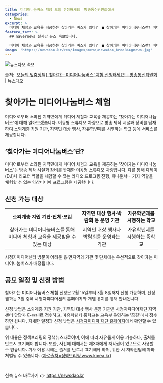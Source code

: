 ```yaml
---
title: 미디어나눔버스 체험 오늘 신청하세요! 방송통신위원회에서
categories:
  - News
excerpt: >
  미디어 체험과 교육을 제공하는 찾아가는 버스가 있다?  ■ 찾아가는 미디어나눔버스란? 미디어로부터 소외된 지…
feature_text: >
  ## navernews 실시간 뉴스 속보입니다.

  미디어 체험과 교육을 제공하는 찾아가는 버스가 있다?  ■ 찾아가는 미디어나눔버스란? 미디어로부터 소외된 지…
image: 'https://newsdao.kr/res/images/meta/newsdao_breakingnews.jpg'
---
```


![뉴스다오 속보](https://newsdao.kr/res/images/meta/newsdao_breakingnews.jpg)

<p>출처: <a href="https://newsdao.kr/3212" rel="dofollow">[오늘의 맞춤정책] ‘찾아가는 미디어나눔버스’ 체험 신청하세요! - 방송통신위원회</a> | 뉴스다오</p>

<h1>찾아가는 미디어나눔버스 체험</h1>

<p data-ke-size="size16">미디어로부터 소외된 지역민에게 미디어 체험과 교육을 제공하는 '찾아가는 미디어나눔버스'에 대해 알아보겠습니다. 이동형 스튜디오 차량으로 방송 제작 시설과 장비를 탑재하여 소외계층 지원 기관, 지역민 대상 행사, 자유학년제를 시행하는 학교 등에 서비스를 제공합니다.</p>

<h2 data-ke-size="size26">‘찾아가는 미디어나눔버스’란?</h2>

<p data-ke-size="size16">미디어로부터 소외된 지역민에게 미디어 체험과 교육을 제공하는 '찾아가는 미디어나눔버스'는 방송 제작 시설과 장비를 탑재한 이동형 스튜디오 차량입니다. 이를 통해 디제이(DJ)나 리포터 역할을 체험할 수 있는 라디오 프로그램 진행, 아나운서나 기자 역할을 체험할 수 있는 영상미디어 프로그램을 제공합니다.</p>

<h2 data-ke-size="size26">신청 가능 대상</h2>

<table>
	<tr>
		<td style="text-align: center; height: 17px;"><b>소외계층 지원 기관·단체·모임</b></td>
		<td style="text-align: center; height: 17px;"><b>지역민 대상 행사·박람회 등 운영 기관</b></td>
		<td style="text-align: center; height: 17px;"><b>자유학년제를 시행하는 학교</b></td>
	</tr>
	<tr>
		<td style="text-align: center; height: 17px;">찾아가는 미디어나눔버스를 통해 미디어 체험과 교육을 제공받을 수 있는 대상</td>
		<td style="text-align: center; height: 17px;">지역민 대상 행사나 박람회를 운영하는 기관</td>
		<td style="text-align: center; height: 17px;">자유학년제를 시행하는 중학교</td>
	</tr>
</table>

<p data-ke-size="size16">시청자미디어센터 방문이 어려운 읍·면지역의 기관 및 단체에는 우선적으로 찾아가는 미디어나눔버스가 배정됩니다.</p>

<h2 data-ke-size="size26">공모 일정 및 신청 방법</h2>

<p data-ke-size="size16">찾아가는 미디어나눔버스 체험 신청은 2월 15일부터 3월 8일까지 신청 가능하며, 선정 결과는 3월 중에 시청자미디어센터 홈페이지와 개별 통지를 통해 안내됩니다.</p>
<p data-ke-size="size16">신청 방법은 소외계층 지원 기관, 지역민 대상 행사 운영 기관은 시청자미디어재단 지역 센터 담당자 E-mail로 접수하고, 자유학년제 중학교는 교육부 운영하는 '꿈길'에서 접수하면 됩니다. 자세한 일정과 신청 방법은 <a href="https://newsdao.kr/3212">시청자미디어 재단 홈페이지</a>에서 확인할 수 있습니다.</p>

<p data-ke-size="size16">위 내용은 정책브리핑의 정책뉴스자료이며, 이에 따라 자유롭게 이용 가능하나, 출처를 반드시 표기해야 합니다. 또한, 사진에 대해서는 제3자에게 저작권이 있으므로 사용할 수 없습니다. 기사 이용 시에는 출처를 반드시 표기해야 하며, 위반 시 저작권법에 따라 처벌될 수 있습니다. (<a href="www.korea.kr">자료출처=정책브리핑 www.korea.kr</a>)</p>
<p data-ke-size="size16">&nbsp;</p> 

신속 뉴스 바로가기 👉 <a href="https://newsdao.kr" rel="dofollow">https://newsdao.kr</a>



